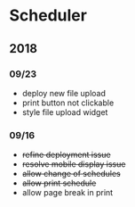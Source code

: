 # Scheduler

## 2018

### 09/23

- deploy new file upload
- print button not clickable
- style file upload widget

### 09/16

- ~~refine deployment issue~~
- ~~resolve mobile display issue~~
- ~~allow change of schedules~~
- ~~allow print schedule~~
- allow page break in print
